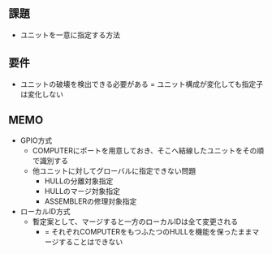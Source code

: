 ## 課題

- ユニットを一意に指定する方法

## 要件

- ユニットの破壊を検出できる必要がある = ユニット構成が変化しても指定子は変化しない

## MEMO

- GPIO方式
  - COMPUTERにポートを用意しておき、そこへ結線したユニットをその順で識別する
  - 他ユニットに対してグローバルに指定できない問題
    - HULLの分離対象指定
    - HULLのマージ対象指定
    - ASSEMBLERの修理対象指定
- ローカルID方式
  - 暫定案として、マージすると一方のローカルIDは全て変更される
    - = それぞれCOMPUTERをもつふたつのHULLを機能を保ったままマージすることはできない

